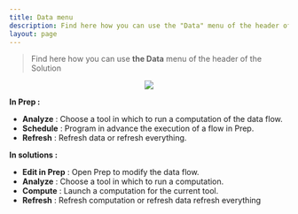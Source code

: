 ```yaml
---
title: Data menu
description: Find here how you can use the "Data" menu of the header of the DataMa Solutions
layout: page
---
```


> Find here how you can use **the Data** menu of the header of the Solution

<center><img src="{{site.url}}/{{site.baseurl}}/core_app/new/interface/header/images/data_menu.jpg"/></center>

**In Prep :** 

- **Analyze** : Choose a tool in which to run a computation of the data flow.
- **Schedule** : Program in advance the execution of a flow in Prep.
- **Refresh** : Refresh data or refresh everything.

**In solutions :** 

- **Edit in Prep** : Open Prep to modify the data flow.
- **Analyze** : Choose a tool in which to run a computation.
- **Compute** : Launch a computation for the current tool.
- **Refresh** : Refresh computation or refresh data refresh everything

